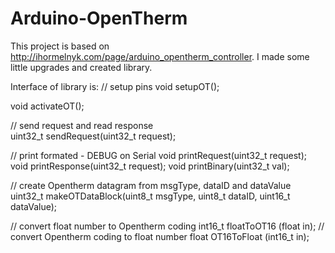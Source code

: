 # Arduino-OpenTherm

This project is based on http://ihormelnyk.com/page/arduino_opentherm_controller. I made some little upgrades and created library.

Interface of library is:
  // setup pins
  void setupOT();
 
  void activateOT();
 
  // send request and read response    
  uint32_t sendRequest(uint32_t request);
 
  // print formated - DEBUG on Serial
  void printRequest(uint32_t request);
  void printResponse(uint32_t request);
  void printBinary(uint32_t val);
 
  // create Opentherm datagram from msgType, dataID and dataValue
  uint32_t makeOTDataBlock(uint8_t msgType, uint8_t dataID, uint16_t dataValue);
 
  // convert float number to Opentherm coding
  int16_t floatToOT16 (float in);
  // convert Opentherm coding to float number 
  float OT16ToFloat (int16_t in);
